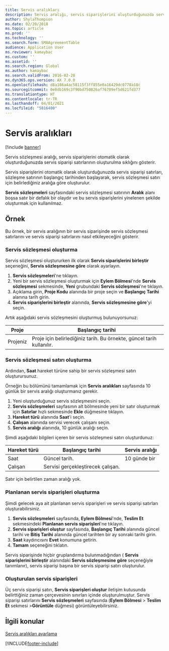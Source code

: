 ```yaml
---
title: Servis aralıkları
description: Servis aralığı, servis siparişlerini oluşturduğunuzda servis sözleşmesi satırları için servis siparişi satırlarının oluşturulma sıklığını gösterir.
author: ShylaThompson
ms.date: 02/20/2018
ms.topic: article
ms.prod: ''
ms.technology: ''
ms.search.form: SMAAgreementTable
audience: Application User
ms.reviewer: kamaybac
ms.custom: ''
ms.assetid: ''
ms.search.region: Global
ms.author: kamaybac
ms.search.validFrom: 2016-02-28
ms.dyn365.ops.version: AX 7.0.0
ms.openlocfilehash: d8a186a4ac58115f3ff855e0a16429dc0778a18c
ms.sourcegitcommit: 0e8db169c3f90bd750826af76709ef5d621fd377
ms.translationtype: HT
ms.contentlocale: tr-TR
ms.lasthandoff: 04/01/2021
ms.locfileid: "5816400"
---
```

# <a name="service-intervals"></a>Servis aralıkları

[!include [banner](../includes/banner.md)]

Servis sözleşmesi aralığı, servis siparişlerini otomatik olarak oluşturduğunuzda servis siparişi satırlarının oluşturulma sıklığını gösterir.

Servis siparişlerini otomatik olarak oluşturduğunuzda servis siparişi satırları, sözleşme satırının başlangıç tarihinden başlayarak, servis sözleşmesi satırı için belirlediğiniz aralığa göre oluşturulur.

**Servis sözleşmeleri** sayfasındaki servis sözleşmesi satırının **Aralık** alanı boşsa satır bir defalık bir olaydır ve bu servis siparişlerini yinelenen şekilde oluşturmak için kullanılmaz.

## <a name="example"></a>Örnek

Bu örnek, bir servis aralığının bir servis siparişinde servis sözleşmesi satırlarını ve servis siparişi satırlarını nasıl etkileyeceğini gösterir.

### <a name="create-a-service-agreement"></a>Servis sözleşmesi oluşturma

Servis sözleşmesi oluştururken ilk olarak **Servis siparişlerini birleştir** seçeneğini, **Servis sözleşmesine göre** olarak ayarlayın.

1. **Servis sözleşmeleri**'ne tıklayın.
2. Yeni bir servis sözleşmesi oluşturmak için **Eylem Bölmesi**'nde **Servis sözleşmesi** sekmesinde, **Yeni** grubundaki **Servis sözleşmesi**'ne tıklayın.
3. Açıklama girin, **Proje Kodu** alanında bir proje seçin ve **Başlangıç Tarihi** alanına tarih girin.
4. **Servis siparişlerini birleştir** alanında, **Servis sözleşmesine göre**'yi seçin.

Artık aşağıdaki servis sözleşmesini oluşturmuş bulunuyorsunuz:

| Proje      | Başlangıç tarihi                                                                         |
|--------------|------------------------------------------------------------------------------------|
| Projeniz | Proje için belirlediğiniz tarih. Bu örnekte, güncel tarih kullanılır. |

### <a name="create-a-service-agreement-line"></a>Servis sözleşmesi satırı oluşturma

Ardından, **Saat** hareket türüne sahip bir servis sözleşmesi satırı oluşturursunuz.

Örneğin bu bölümünü tamamlamak için **Servis aralıkları** sayfasında 10 günlük bir servis aralığı oluşturmanız gerekir. 

1. Yeni oluşturduğunuz servis sözleşmesini seçin. 
2. **Servis sözleşmeleri** sayfasının alt bölmesinde yeni bir satır oluşturmak için **Satırlar** hızlı sekmesinde **Ekle** düğmesine tıklayın.
3. **Hareket türü** alanında **Saat**'i seçin.
4. **Çalışan** alanında servisi verecek çalışanı seçin.
5. **Servis aralığı** alanında, 10 günlük aralığı seçin.

Şimdi aşağıdaki bilgileri içeren bir servis sözleşmesi satırı oluşturdunuz:

| Hareket türü | Başlangıç tarihi                               | Servis aralığı |
|------------------|------------------------------------------|------------------|
| Saat             | Güncel tarih.                        | 10 günde bir    |
| Çalışan           | Servisi gerçekleştirecek çalışan. |                  |

Satır için belirtilen zaman aralığı yok. 

### <a name="create-planned-service-orders"></a>Planlanan servis siparişleri oluşturma

Şimdi gelecek aya ait planlanan servis siparişleri ve servis siparişi satırları oluşturabilirsiniz.

1. **Servis sözleşmeleri** sayfasında, **Eylem Bölmesi**'nde, **Teslim Et** sekmesindeki **Planlanan servis siparişleri**'ne tıklayın.
2. **Servis siparişleri oluştur** sayfasında, **Başlangıç Tarihi** alanında güncel tarihi ve **Bitiş Tarihi** alanında güncel tarihten bir ay sonraki tarihi girin.
3. **Saat** kaydırıcısını **Evet** konumuna getirin. 
4. **Tamam** seçeneğini tıklatın.

Servis siparişinde hiçbir gruplandırma bulunmadığından ( **Servis siparişlerini birleştir** alanındaki **Servis sözleşmesine göre** seçeneğiyle tanımlanır), servis siparişi başına bir servis siparişi satırı oluşturulur.

### <a name="service-orders-created"></a>Oluşturulan servis siparişleri

Üç servis siparişi satırı, **Servis siparişleri oluştur** iletişim kutusunda belirttiğiniz zaman çerçevesinin sınırları içinde oluşturulmuştur. Servis siparişi satırlarını **Servis sözleşmeleri** sayfasında (**Eylem Bölmesi** \> **Teslim Et** sekmesi \>**Görüntüle** düğmesi) görüntüleyebilirsiniz.

## <a name="related-topics"></a>İlgili konular

[Servis aralıkları ayarlama](set-up-service-intervals.md)  



[!INCLUDE[footer-include](../../includes/footer-banner.md)]